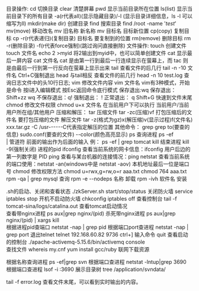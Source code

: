目录操作:
	cd		切换目录
	clear		清楚屏幕
	pwd		显示当前目录所在位置
	ls(list)	显示当前目录下的所有目录 -a(r代表all)(显示隐藏目录)/-l
			(显示目录详细信息，ls -l 可以缩写为ll)
	mkdir(make dir)	创建目录
	find		搜索目录 find /root -name '*test*'
	mv(move)	移动改名 mv 旧名称 新名称 mv 目标名 目标新位置
	cp(copy)	复制目标 cp -r(r代表递归)(复制目录) 目标名 要复制到的位置
	rm(remove)	删除目标 rm -r(删除目录) -f(r代表force强制)(跳过询问直接删除)
文件操作:
	touch		创建文件 touch 文件名
	echo 2 >myid	将2输出到myid中，也可以简单创建文件
	cat		显示最后一屏内容	cat	 文件名	 cat 是由第一行到最后一行连续显示在萤幕上，而 tac 则是由最后一行到第一行反向在萤幕上显示出来
	tail	查看文件的后几行	tail -n  -10 文件名	Ctrl+C强制退出
	head	与tail相反 	查看文件的前几行  head -n 10  test.log   查询日志文件中的头10行日志;
	vim		修改文件内容		vim	 文件名
			vim有3种模式，开始是命令 按i进入编辑模式 按Esc返回命令底行模式 保存退出:wq
			保存退出：Shift+zz wq	不保存退出：q!	强制退出：  !	正常退出：  q	Shift+G 快速到文件末尾
	chmod		修改文件权限 chmod u+x 文件名	在当前用户下可以执行   当前用户/当前用户所在组/其他用户
压缩和解压：
	tar		压缩文件	tar -zc(压缩)vf 打包压缩后的文件名 要打包压缩的文件
			解压文件	tar -z(格式为gz)x(解压缩)v(显示过程)f(文件名) xxx.tar.gz -C /usr------C代表指定解压的位置
其他命令：
	grep		grep to(要查的信息) sudo.conf(要查的文件) --color(颜色高亮显示)
	ps		查询进程	ps -ef     
	|		管道符	前面的输出作为后面的输入	例： ps -ef | grep tomcat
	kill		结束进程	kill -9(强制关闭) 进程的pid
	ifconfig	查看当前系统的网卡信息：ifconfig	用户后边的第一列数字是 PID
	ping		查看与某台机器的连接情况：ping
	netstat		查看当前系统的端口使用：netstat -an(windows中是 netstat -aov) 本机地址最后一位是端口号
	chmod		修改权限方法  chmod u=rwx,g=rw,o=r aaa.txt	chmod 764 aaa.txt
	rpm -qa | grep mysql	查询
	rpm -e --nodeps 名称	卸载
	rpm -ivh 软件名		安装

.sh的启动、关闭和查看状态	./zkServer.sh  start/stop/status
关闭防火墙		service iptables stop
开机不启动防火墙	chkconfig iptables off
查看控制台		tail -f tomcat-sina/logs/catalina.out	查看tomcat启动情况	
查看带nginx进程 	ps aux|grep nginx/(pid)	
杀死带nginx进程 	ps aux|grep nginx/(pid)  | xargs kill	
根据进程pid查端口	netstat -nap | grep pid
根据端口port查进程	netstat -nap | grep port
退出telnet		telnet 192.168.60.82 9736  ctrl+] 输入命令  quit
查看启动的控制台	./apache-activemq-5.15.6/bin/activemq console  
查找文件		whereis my.cnf
yum install gcc/ruby	联网下载资源

根据名称查询进程 ps -ef|grep svn
根据端口查进程	netstat -lntup|grep 3690
根据端口查进程	lsof -i :3690
展示目录树 tree /application/svndata/



tail -f error.log	查看文件末尾，可以看到实时输出的内容。